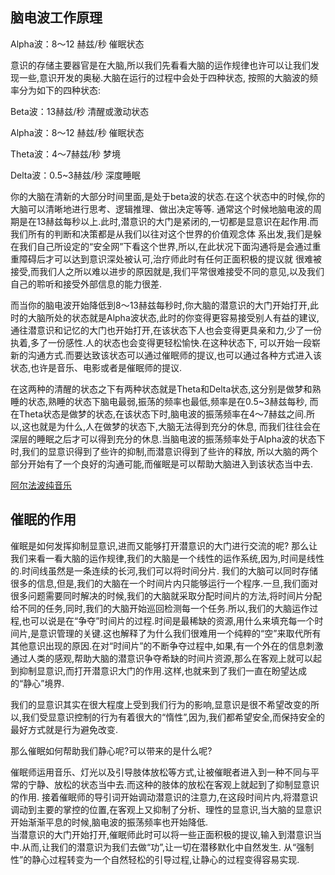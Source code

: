 ## 脑电波工作原理
Alpha波：8～12 赫兹/秒 催眠状态<br>

意识的存储主要器官是在大脑,所以我们先看看大脑的运作规律也许可以让我们发现一些,意识开发的奥秘.大脑在运行的过程中会处于四种状态,
按照的大脑波的频率分为如下的四种状态:<br>

Beta波：13赫兹/秒 清醒或激动状态<br>

Alpha波：8～12 赫兹/秒 催眠状态<br>

Theta波：4～7赫兹/秒 梦境<br>

Delta波：0.5~3赫兹/秒 深度睡眠<br>

你的大脑在清新的大部分时间里面,是处于beta波的状态.在这个状态中的时候,你的大脑可以清晰地进行思考、逻辑推理、做出决定等等.
通常这个时候地脑电波的周期是在13赫兹每秒以上.此时,潜意识的大门是紧闭的,一切都是显意识在起作用.而我们所有的判断和决策都是从我们以往对这个世界的价值观念体
系出发,我们是躲在我们自己所设定的“安全网”下看这个世界,所以,在此状况下面沟通将是会通过重重障碍后才可以达到意识深处被认可,治疗师此时有任何正面积极的提议就
很难被接受,而我们人之所以难以进步的原因就是,我们平常很难接受不同的意见,以及我们自己的聆听和接受外部信息的能力很差.<br>

而当你的脑电波开始降低到8～13赫兹每秒时,你大脑的潜意识的大门开始打开,此时的大脑所处的状态就是Alpha波状态,此时的你变得更容易接受别人有益的建议,
通往潜意识和记忆的大门也开始打开,在该状态下人也会变得更具亲和力,少了一份执着,多了一份感性.人的状态也会变得更轻松愉快.在这种状态下,
可以开始一段崭新的沟通方式.而要达致该状态可以通过催眠师的提议,也可以通过各种方式进入该状态,也许是音乐、电影或者是催眠师的提议.<br>

在这两种的清醒的状态之下有两种状态就是Theta和Delta状态,这分别是做梦和熟睡的状态,熟睡的状态下脑电最弱,振荡的频率也最低,频率是在0.5~3赫兹每秒,
而在Theta状态是做梦的状态,在该状态下时,脑电波的振荡频率在4～7赫兹之间.所以,这也就是为什么,人在做梦的状态下,大脑无法得到充分的休息,
而我们往往会在深层的睡眠之后才可以得到充分的休息.当脑电波的振荡频率处于Alpha波的状态下时,我们的显意识得到了些许的抑制,而潜意识得到了些许的释放,
所以大脑的两个部分开始有了一个良好的沟通可能,而催眠是可以帮助大脑进入到该状态当中去.<br>

[阿尔法波纯音乐](http://www.ximalaya.com/4333551/album/3318688/)

## 催眠的作用
催眠是如何发挥抑制显意识,进而又能够打开潜意识的大门进行交流的呢?
那么让我们来看一看大脑的运作规律,我们的大脑是一个线性的运作系统,因为,时间是线性的.时间线虽然是一条连续的长河,我们可以将时间分片.
我们的大脑可以同时存储很多的信息,但是,我们的大脑在一个时间片内只能够运行一个程序.一旦,我们面对很多问题需要同时解决的时候,我们的大脑就采取分配时间片的方法,将时间片分配给不同的任务,同时,我们的大脑开始巡回检测每一个任务.所以,我们的大脑运作过程,也可以说是在“争夺”时间片的过程.时间是最稀缺的资源,用什么来填充每一个时间片,是意识管理的关键.这也解释了为什么我们很难用一个纯粹的“空”来取代所有其他意识出现的原因.在对“时间片”的不断争夺过程中,如果,有一个外在的信息刺激通过人类的感观,帮助大脑的潜意识争夺希缺的时间片资源,那么在客观上就可以起到抑制显意识,而打开潜意识大门的作用.这样,也就来到了我们一直在盼望达成的“静心”境界.<br>

我们的显意识其实在很大程度上受到我们行为的影响,显意识是很不希望改变的所以,我们受显意识控制的行为有着很大的“惰性”,因为,我们都希望安全,而保持安全的最好方式就是行为避免改变.<br>

那么催眠如何帮助我们静心呢?可以带来的是什么呢?<br>

催眠师运用音乐、灯光以及引导肢体放松等方式,让被催眠者进入到一种不同与平常的宁静、放松的状态当中去.而这种的肢体的放松在客观上就起到了抑制显意识的作用.
接着催眠师的导引词开始调动潜意识的注意力,在这段时间片内,将潜意识调动到主要的掌控的位置,在客观上又抑制了分析、理性的显意识,当大脑的显意识开始渐渐平息的时候,脑电波的振荡频率也开始降低.<br>
当潜意识的大门开始打开,催眠师此时可以将一些正面积极的提议,输入到潜意识当中.从而,让我们的潜意识为我们去做“功”,让一切在潜移默化中自然发生.
从“强制性”的静心过程转变为一个自然轻松的引导过程,让静心的过程变得容易实现.
